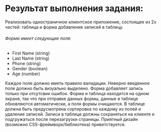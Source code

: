 Результат выполнения задания:
===

Реализовать одностраничное клиентское приложение, состоящее из 2х частей: таблица и форма добавления записей в таблицу.
###### Форма имеет следующие поля:

- First Name (string)
- Last Name (string)
- Phone (string)
- Gender (boolean)
- Age (number)

Каждое поле должно иметь правило валидации. Неверно введенное поле должно быть визуально выделено. Форма добавляет запись только при отсутсвии ошибок. Форма и таблица находится на одном экране, так что при отправке данных формы, данные в таблице обновляются автоматически, а поля формы очищаются.
В таблице должна быть предусмотрена сортировка по каждому из полей и удаление записей.
Записи в таблице должны сохраняться на клиенте и подгружаться после перезагрузки страницы.
Приятный дизайн (возможно CSS-фреймворк/библиотека) приветствуется.